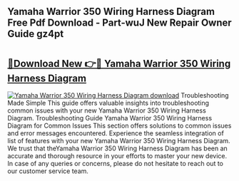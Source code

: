 ## Yamaha Warrior 350 Wiring Harness Diagram Free Pdf Download - Part-wuJ New Repair Owner Guide gz4pt

# <h2><a href="http://dfto6pn.blite.top/?on=Yamaha+Warrior+350+Wiring+Harness+Diagram">🔗Download New 👉🔴 Yamaha Warrior 350 Wiring Harness Diagram</a></h2>

[![Yamaha Warrior 350 Wiring Harness Diagram download](https://i.imgur.com/lujVjoI.png)](http://dfto6pn.blite.top/?on=Yamaha+Warrior+350+Wiring+Harness+Diagram)
Troubleshooting Made Simple This guide offers valuable insights into troubleshooting common issues with your new Yamaha Warrior 350 Wiring Harness Diagram. Troubleshooting Guide Yamaha Warrior 350 Wiring Harness Diagram for Common Issues This section offers solutions to common issues and error messages encountered. Experience the seamless integration of list of features with your new Yamaha Warrior 350 Wiring Harness Diagram. We trust that theYamaha Warrior 350 Wiring Harness Diagram has been an accurate and thorough resource in your efforts to master your new device. In case of any queries or concerns, please do not hesitate to reach out to our customer service team.
